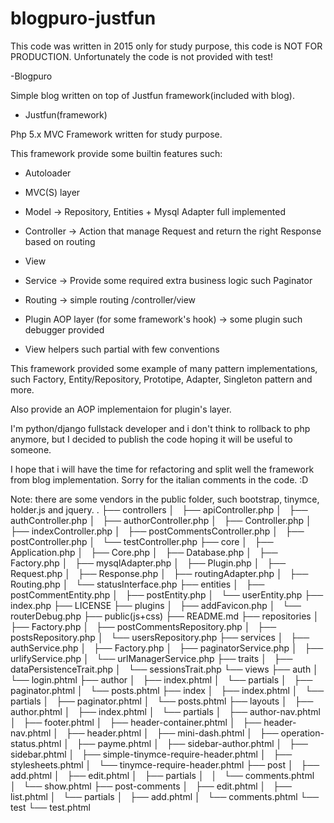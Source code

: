 # blogpuro-justfun

This code was written in 2015 only for study purpose, this code is NOT FOR PRODUCTION.
Unfortunately the code is not provided with test!

-Blogpuro

Simple blog written on top of Justfun framework(included with blog).

- Justfun(framework)

Php 5.x MVC Framework written for study purpose.

This framework provide some builtin features such:

- Autoloader

- MVC(S) layer
 - Model -> Repository, Entities + Mysql Adapter full implemented
 - Controller -> Action that manage Request and return the right Response based on routing
 - View
 - Service -> Provide some required extra business logic such Paginator

- Routing -> simple routing /controller/view
- Plugin AOP layer (for some framework's hook) -> some plugin such debugger provided
- View helpers such partial with few conventions

This framework provided some example of many pattern implementations,
such Factory, Entity/Repository, Prototipe, Adapter, Singleton pattern and more.

Also provide an AOP implementaion for plugin's layer.

I'm python/django fullstack developer and i don't think to rollback to php anymore, 
but I decided to publish the code hoping it will be useful to someone.

I hope that i will have the time for refactoring and split well the framework from blog implementation.
Sorry for the italian comments in the code. :D

Note: there are some vendors in the public folder, such bootstrap, tinymce, holder.js and jquery.
.
├── controllers
│   ├── apiController.php
│   ├── authController.php
│   ├── authorController.php
│   ├── Controller.php
│   ├── indexController.php
│   ├── postCommentsController.php
│   ├── postController.php
│   └── testController.php
├── core
│   ├── Application.php
│   ├── Core.php
│   ├── Database.php
│   ├── Factory.php
│   ├── mysqlAdapter.php
│   ├── Plugin.php
│   ├── Request.php
│   ├── Response.php
│   ├── routingAdapter.php
│   ├── Routing.php
│   └── statusInterface.php
├── entities
│   ├── postCommentEntity.php
│   ├── postEntity.php
│   └── userEntity.php
├── index.php
├── LICENSE
├── plugins
│   ├── addFavicon.php
│   └── routerDebug.php
├── public(js+css)
├── README.md
├── repositories
│   ├── Factory.php
│   ├── postCommentsRepository.php
│   ├── postsRepository.php
│   └── usersRepository.php
├── services
│   ├── authService.php
│   ├── Factory.php
│   ├── paginatorService.php
│   ├── urlifyService.php
│   └── urlManagerService.php
├── traits
│   ├── dataPersistenceTrait.php
│   └── sessionsTrait.php
└── views
    ├── auth
    │   └── login.phtml
    ├── author
    │   ├── index.phtml
    │   └── partials
    │       ├── paginator.phtml
    │       └── posts.phtml
    ├── index
    │   ├── index.phtml
    │   └── partials
    │       ├── paginator.phtml
    │       └── posts.phtml
    ├── layouts
    │   ├── author.phtml
    │   ├── index.phtml
    │   └── partials
    │       ├── author-nav.phtml
    │       ├── footer.phtml
    │       ├── header-container.phtml
    │       ├── header-nav.phtml
    │       ├── header.phtml
    │       ├── mini-dash.phtml
    │       ├── operation-status.phtml
    │       ├── payme.phtml
    │       ├── sidebar-author.phtml
    │       ├── sidebar.phtml
    │       ├── simple-tinymce-require-header.phtml
    │       ├── stylesheets.phtml
    │       └── tinymce-require-header.phtml
    ├── post
    │   ├── add.phtml
    │   ├── edit.phtml
    │   ├── partials
    │   │   └── comments.phtml
    │   └── show.phtml
    ├── post-comments
    │   ├── edit.phtml
    │   ├── list.phtml
    │   └── partials
    │       ├── add.phtml
    │       └── comments.phtml
    └── test
        └── test.phtml
